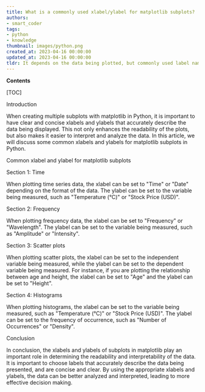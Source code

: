 ```yaml
---
title: What is a commonly used xlabel/ylabel for matplotlib subplots?
authors:
- smart_coder
tags:
- python
- knowledge
thumbnail: images/python.png
created_at: 2023-04-16 00:00:00
updated_at: 2023-04-16 00:00:00
tldr: It depends on the data being plotted, but commonly used label names are `x-axis label` and `y-axis label`.
---
```


**Contents**

[TOC]

Introduction

When creating multiple subplots with matplotlib in Python, it is important to have clear and concise xlabels and ylabels that accurately describe the data being displayed. This not only enhances the readability of the plots, but also makes it easier to interpret and analyze the data. In this article, we will discuss some common xlabels and ylabels for matplotlib subplots in Python.

Common xlabel and ylabel for matplotlib subplots

Section 1: Time

When plotting time series data, the xlabel can be set to "Time" or "Date" depending on the format of the data. The ylabel can be set to the variable being measured, such as "Temperature (°C)" or "Stock Price (USD)".

Section 2: Frequency

When plotting frequency data, the xlabel can be set to "Frequency" or "Wavelength". The ylabel can be set to the variable being measured, such as "Amplitude" or "Intensity".

Section 3: Scatter plots

When plotting scatter plots, the xlabel can be set to the independent variable being measured, while the ylabel can be set to the dependent variable being measured. For instance, if you are plotting the relationship between age and height, the xlabel can be set to "Age" and the ylabel can be set to "Height".

Section 4: Histograms

When plotting histograms, the xlabel can be set to the variable being measured, such as "Temperature (°C)" or "Stock Price (USD)". The ylabel can be set to the frequency of occurrence, such as "Number of Occurrences" or "Density".

Conclusion

In conclusion, the xlabels and ylabels of subplots in matplotlib play an important role in determining the readability and interpretability of the data. It is important to choose labels that accurately describe the data being presented, and are concise and clear. By using the appropriate xlabels and ylabels, the data can be better analyzed and interpreted, leading to more effective decision making.
